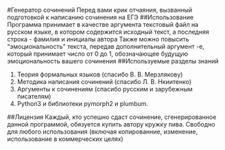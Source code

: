#Генератор сочинений
Перед вами крик отчаяния, вызванный подготовкой к написанию сочинения на ЕГЭ
##Использование
Программа принимает в качестве аргумента текстовый файл на русском языке, в котором содержится исходный текст, а последняя строка - фамилия и инициалы автора
Также можно повысить "эмоциональность" текста, передав дополнительный аргумент -e, который принимает число от 0 до 1, обозначающее будущую эмоциональность вашего сочинения
##Используемые разделы знаний
1. Теория формальных языков (спасибо В. В. Мерзлякову)
2. Методика написания сочинений (спасибо Л. В. Нкиитенко)
3. Аргументы к сочинениям (спасибо русским и зарубежным писателям)
4. Python3 и библиотеки pymorph2 и plumbum.

##Лицензия
Каждый, кто успешно сдаст сочинение, сгенерированное данной программой, обязуется купить автору кружку пива.
Свободно для любого использования (включая копированние, изменение, использование в коммерческих целях)